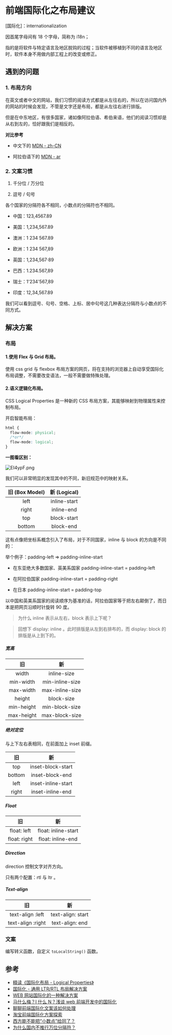 # 前端国际化之布局建议

[国际化]：internationalization

因首尾字母间有 18 个字母，简称为 i18n；

指的是将软件与特定语言及地区脱钩的过程；当软件被移植到不同的语言及地区时，软件本身不用做内部工程上的改变或修正。

## 遇到的问题

### 1. 布局方向

在英文或者中文的网站，我们习惯的阅读方式都是从左往右的，所以在访问国内外的网站的时候会发现，不管是文字还是布局，都是从左往右进行排版。

但是在中东地区，有很多国家，诸如像阿拉伯语、希伯来语，他们的阅读习惯却是从右到左的，恰好跟我们是相反的。

**对比参考**

- 中文下的 [MDN - zh-CN](https://developer.mozilla.org/zh-CN/#)

- 阿拉伯语下的 [MDN - ar](https://developer.mozilla.org/ar/#)

### 2. 文案习惯

1.  千分位 / 万分位

2.  逗号 / 句号

各个国家的分隔符各不相同，小数点的分隔符也不相同。

- 中国：123,4567.89

- 美国：1,234,567.89

- 澳洲：1 234 567.89

- 欧洲：1 234 567,89

- 英国：1,234,567·89

- 巴西：1.234.567,89

- 瑞士：1'234'567,89

- 印度：12,34,567.89

我们可以看到逗号、句号、空格、上标、居中句号这几种表达分隔符与小数点的不同方式。

## 解决方案

### 布局

#### 1.使用 Flex 与 Grid 布局。

使用 css grid 与 flexbox 布局方案的网页，将在支持的浏览器上自动享受国际化布局调整，不需要改变语法，一般不需要做特殊处理。

#### 2.语义逻辑化布局。

CSS Logical Properties 是一种新的 CSS 布局方案，其能够映射到物理属性来控制布局。

开启智能布局：

```CSS
html {
  flow-mode: physical;
  /*or*/
  flow-mode: logical;
}
```

**一图看区别：**

![EI4ypF.png](https://s2.ax1x.com/2019/05/14/EI4ypF.png)

我们可以非常明显的发现其中的不同，新旧规范中的映射关系。

| 旧 (Box Model) | 新 (Logical) |
| :------------: | :----------: |
|      left      | inline-start |
|     right      |  inline-end  |
|      top       | block-start  |
|     bottom     |  block-end   |

这有点像把坐标系概念引入了布局，对于不同国家，inline 与 block 的方向是不同的：

举个例子：padding-left => padding-inline-start

- 在东亚绝大多数国家、英美系国家 padding-inline-start = padding-left

- 在阿拉伯国家 padding-inline-start = padding-right

- 在日本 padding-inline-start = padding-top

以中国和英美系国家的阅读顺序为基准的话，阿拉伯国家等于把左右颠倒了，而日本是把网页沿顺时针旋转 90 度。

> 为什么 inline 表示从左右，block 表示上下呢？

> 回想下 display: inline 。此时排版是从左到右排布的，而 display: block 的排版是从上到下的。

##### 宽高

|     旧     |       新        |
| :--------: | :-------------: |
|   width    |   inline-size   |
| min-width  | min-inline-size |
| max-width  | max-inline-size |
|   height   |   block-size    |
| min-height | min-block-size  |
| max-height | max-block-size  |

##### 绝对定位

与上下左右表相同，在前面加上 inset 前缀。

|   旧   |         新         |
| :----: | :----------------: |
|  top   | inset-block-start  |
| bottom |  inset-block-end   |
|  left  | inset-inline-start |
| right  |  inset-inline-end  |

##### Float

|      旧      |         新          |
| :----------: | :-----------------: |
| float: left  | float: inline-start |
| float: right |  float: inline-end  |

##### Direction

direction 控制文字对齐方向。

只有两个配置：rtl 与 ltr 。

##### Text-align

|        旧         |        新         |
| :---------------: | :---------------: |
| text-align :left  | text-align: start |
| text-align :right |  text-align: end  |

### 文案

编写转义函数，自定义 `toLocalString()` 函数。

## 参考

- [精读《国际化布局 - Logical Properties》](https://juejin.im/post/5c2c0e59e51d4516c73cd82e)
- [国际化 - 通用 LTR/RTL 布局解决方案](https://juejin.im/entry/5bd59561e51d457a8254fdf3)
- [WEB 网站国际化的一种解决方案](https://juejin.im/post/5aa89c706fb9a028c14a281c)
- [马什么梅？I 什么 N？浅谈 web 前端开发中的国际化](https://juejin.im/post/5bbb6fa65188255c9031ecd9)
- [聊聊前端国际化文案该如何处理](https://juejin.im/post/5c6a19e5f265da2de9706cc9)
- [淘宝前端国际化方案探索](http://taobaofed.org/blog/2016/03/21/internationalization/)
- [西方能不能把“小数点”给同了？](https://www.guancha.cn/pangongyu/2017_06_05_411597_s.shtml)
- [为什么国内不推行万位分隔符？](https://www.zhihu.com/question/22266094)
